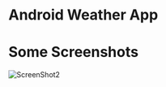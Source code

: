 # Android Weather App

# Some Screenshots


![ScreenShot2](https://user-images.githubusercontent.com/87266590/133393501-d3936dc5-4dbc-4a37-9854-151d47cfec9b.png)

